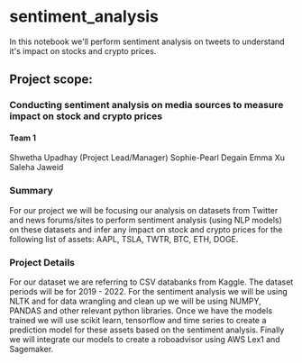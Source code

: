 # sentiment_analysis
In this notebook we'll perform sentiment analysis on tweets to understand it's impact  on stocks  and crypto prices.

## Project scope:

### Conducting sentiment analysis on media sources to measure impact on stock and crypto prices
#### Team 1
Shwetha Upadhay (Project Lead/Manager)
Sophie-Pearl Degain 
Emma Xu
Saleha Jaweid

### Summary
For our project we will be focusing our analysis on datasets from Twitter and news forums/sites to perform sentiment analysis (using NLP models) on these datasets and infer any impact on stock and crypto prices for the following list of assets: AAPL, TSLA, TWTR, BTC, ETH, DOGE. 

### Project Details
For our dataset we are referring to CSV databanks from Kaggle. The dataset periods will be for 2019 - 2022. For the sentiment analysis we will be using NLTK and for data wrangling and clean up we will be using NUMPY, PANDAS and other relevant python libraries. Once we have the models trained we will use scikit learn, tensorflow and time series to create a prediction model for these assets based on the sentiment analysis. Finally we will integrate our models to create a roboadvisor using AWS Lex1 and Sagemaker. 
